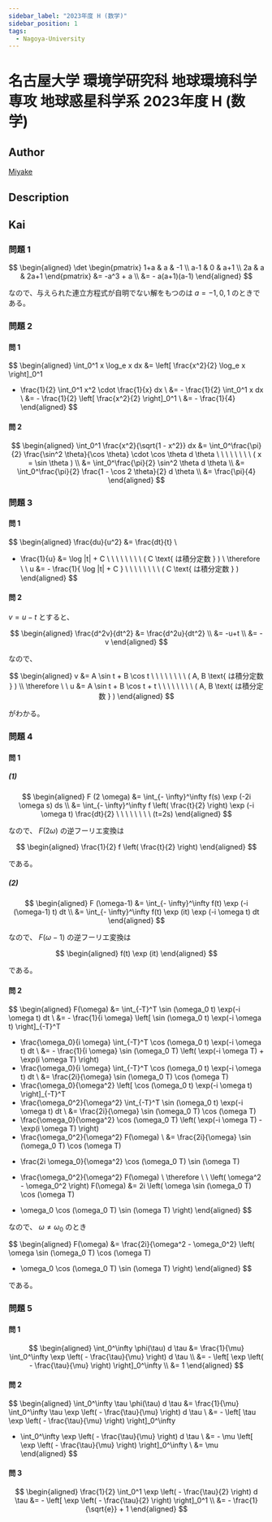 ```yaml
---
sidebar_label: "2023年度 H (数学)"
sidebar_position: 1
tags:
  - Nagoya-University
---
```

# 名古屋大学 環境学研究科 地球環境科学専攻 地球惑星科学系 2023年度 H (数学)

## **Author**
[Miyake](https://miyake.github.io/exams/index.html)

## **Description**

## **Kai**
### 問題 1

$$
\begin{aligned}
\det \begin{pmatrix}
1+a & a & -1 \\ a-1 & 0 & a+1 \\ 2a & a & 2a+1
\end{pmatrix}
&= -a^3 + a
\\
&= - a(a+1)(a-1)
\end{aligned}
$$

なので、与えられた連立方程式が自明でない解をもつのは
$a=-1,0,1$ のときである。

### 問題 2
#### 問 1

$$
  \begin{aligned}
  \int_0^1 x \log_e x dx
  &= \left[ \frac{x^2}{2} \log_e x \right]_0^1
  - \frac{1}{2} \int_0^1 x^2 \cdot \frac{1}{x} dx
  \\
  &= - \frac{1}{2} \int_0^1 x dx
  \\
  &= - \frac{1}{2} \left[ \frac{x^2}{2} \right]_0^1
  \\
  &= - \frac{1}{4}
  \end{aligned}
$$

#### 問 2

$$
  \begin{aligned}
  \int_0^1 \frac{x^2}{\sqrt{1 - x^2}} dx
  &= \int_0^\frac{\pi}{2}
  \frac{\sin^2 \theta}{\cos \theta} \cdot \cos \theta d \theta
  \ \ \ \ \ \ \ \ ( x = \sin \theta )
  \\
  &= \int_0^\frac{\pi}{2} \sin^2 \theta d \theta
  \\
  &= \int_0^\frac{\pi}{2} \frac{1 - \cos 2 \theta}{2} d \theta
  \\
  &= \frac{\pi}{4}
  \end{aligned}
$$

### 問題 3
#### 問 1

$$
  \begin{aligned}
  \frac{du}{u^2} &= \frac{dt}{t}
  \\
  - \frac{1}{u} &= \log |t| + C
  \ \ \ \ \ \ \ \ ( C \text{ は積分定数 } )
  \\
  \therefore \ \ 
  u &= - \frac{1}{ \log |t| + C }
  \ \ \ \ \ \ \ \ ( C \text{ は積分定数 } )
  \end{aligned}
$$

#### 問 2
$v=u-t$ とすると、

$$
  \begin{aligned}
  \frac{d^2v}{dt^2}
  &= \frac{d^2u}{dt^2}
  \\
  &= -u+t
  \\
  &= -v
  \end{aligned}
$$

なので、

$$
  \begin{aligned}
  v &= A \sin t + B \cos t
  \ \ \ \ \ \ \ \ ( A, B \text{ は積分定数 } )
  \\
  \therefore \ \ 
  u &= A \sin t + B \cos t + t
  \ \ \ \ \ \ \ \ ( A, B \text{ は積分定数 } )
  \end{aligned}
$$

がわかる。

### 問題 4
#### 問 1
##### (1)

$$
  \begin{aligned}
  F (2 \omega)
  &= \int_{- \infty}^\infty f(s) \exp (-2i \omega s) ds
  \\
  &= \int_{- \infty}^\infty f \left( \frac{t}{2} \right)
  \exp (-i \omega t) \frac{dt}{2}
  \ \ \ \ \ \ \ \ (t=2s)
  \end{aligned}
$$

なので、 $F(2\omega)$ の逆フーリエ変換は

$$
  \begin{aligned}
  \frac{1}{2} f \left( \frac{t}{2} \right)
  \end{aligned}
$$

である。

##### (2)

$$
  \begin{aligned}
  F (\omega-1)
  &= \int_{- \infty}^\infty f(t) \exp (-i (\omega-1) t) dt
  \\
  &= \int_{- \infty}^\infty f(t) \exp (it) \exp (-i \omega t) dt
  \end{aligned}
$$

なので、 $F(\omega-1)$ の逆フーリエ変換は

$$
  \begin{aligned}
  f(t) \exp (it)
  \end{aligned}
$$

である。

#### 問 2

$$
\begin{aligned}
F(\omega)
&= \int_{-T}^T \sin (\omega_0 t) \exp(-i \omega t) dt
\\
&= - \frac{1}{i \omega}
\left[ \sin (\omega_0 t) \exp(-i \omega t) \right]_{-T}^T
+ \frac{\omega_0}{i \omega} \int_{-T}^T \cos (\omega_0 t) \exp(-i \omega t) dt
\\
&= - \frac{1}{i \omega}
\sin (\omega_0 T) \left( \exp(-i \omega T) + \exp(i \omega T) \right)
+ \frac{\omega_0}{i \omega} \int_{-T}^T \cos (\omega_0 t) \exp(-i \omega t) dt
\\
&= \frac{2i}{\omega} \sin (\omega_0 T) \cos (\omega T)
+ \frac{\omega_0}{\omega^2}
\left[ \cos (\omega_0 t) \exp(-i \omega t) \right]_{-T}^T
+ \frac{\omega_0^2}{\omega^2}
\int_{-T}^T \sin (\omega_0 t) \exp(-i \omega t) dt
\\
&= \frac{2i}{\omega} \sin (\omega_0 T) \cos (\omega T)
+ \frac{\omega_0}{\omega^2} \cos (\omega_0 T)
\left( \exp(-i \omega T) - \exp(i \omega T) \right)
+ \frac{\omega_0^2}{\omega^2} F(\omega)
\\
&= \frac{2i}{\omega} \sin (\omega_0 T) \cos (\omega T)
- \frac{2i \omega_0}{\omega^2} \cos (\omega_0 T) \sin (\omega T)
+ \frac{\omega_0^2}{\omega^2} F(\omega)
\\
\therefore \ \ 
\left( \omega^2 - \omega_0^2 \right) F(\omega)
&= 2i \left( \omega \sin (\omega_0 T) \cos (\omega T)
- \omega_0 \cos (\omega_0 T) \sin (\omega T) \right)
\end{aligned}
$$

なので、 $\omega \ne \omega_0$ のとき

$$
\begin{aligned}
F(\omega)
&= \frac{2i}{\omega^2 - \omega_0^2}
\left( \omega \sin (\omega_0 T) \cos (\omega T)
- \omega_0 \cos (\omega_0 T) \sin (\omega T) \right)
\end{aligned}
$$

である。

### 問題 5
#### 問 1

$$
  \begin{aligned}
  \int_0^\infty \phi(\tau) d \tau
  &= \frac{1}{\mu} \int_0^\infty \exp \left( - \frac{\tau}{\mu} \right) d \tau
  \\
  &= - \left[ \exp \left( - \frac{\tau}{\mu} \right) \right]_0^\infty
  \\
  &= 1
  \end{aligned}
$$

#### 問 2

$$
  \begin{aligned}
  \int_0^\infty \tau \phi(\tau) d \tau
  &= \frac{1}{\mu} \int_0^\infty
  \tau \exp \left( - \frac{\tau}{\mu} \right) d \tau
  \\
  &= - \left[ \tau \exp \left( - \frac{\tau}{\mu} \right) \right]_0^\infty
  + \int_0^\infty \exp \left( - \frac{\tau}{\mu} \right) d \tau
  \\
  &= - \mu \left[ \exp \left( - \frac{\tau}{\mu} \right) \right]_0^\infty
  \\
  &= \mu
  \end{aligned}
$$

#### 問 3

$$
  \begin{aligned}
  \frac{1}{2} \int_0^1 \exp \left( - \frac{\tau}{2} \right) d \tau
  &= - \left[ \exp \left( - \frac{\tau}{2} \right) \right]_0^1
  \\
  &= - \frac{1}{\sqrt{e}} + 1
  \end{aligned}
$$